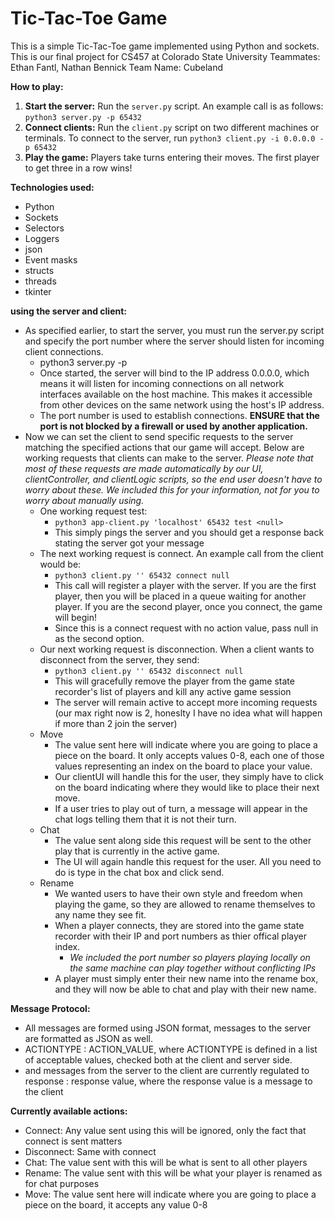 # Tic-Tac-Toe Game

This is a simple Tic-Tac-Toe game implemented using Python and sockets. This is our final project for CS457 at Colorado State University
Teammates: Ethan Fantl, Nathan Bennick
Team Name: Cubeland

**How to play:**
1. **Start the server:** Run the `server.py` script. An example call is as follows: `python3 server.py -p 65432`
2. **Connect clients:** Run the `client.py` script on two different machines or terminals. To connect to the server, run `python3 client.py -i 0.0.0.0 -p 65432`
3. **Play the game:** Players take turns entering their moves. The first player to get three in a row wins!

**Technologies used:**
* Python
* Sockets
* Selectors
* Loggers
* json
* Event masks
* structs
* threads
* tkinter

**using the server and client:**
* As specified earlier, to start the server, you must run the server.py script and specify the port number where the server should listen for incoming client connections.
  * python3 server.py -p <port numbers>
  * Once started, the server will bind to the IP address 0.0.0.0, which means it will listen for incoming connections on all network interfaces available on the host machine. This makes it accessible from other devices on the same network using the host's IP address.
  * The port number is used to establish connections. **ENSURE that the port is not blocked by a firewall or used by another application.** 
* Now we can set the client to send specific requests to the server matching the specified actions that our game will accept. Below are working requests that clients can make to the server. *Please note that most of these requests are made automatically by our UI, clientController, and clientLogic scripts, so the end user doesn't have to worry about these. We included this for your information, not for you to worry about manually using.*
  * One working request test:
    * `python3 app-client.py 'localhost' 65432 test <null>`
    * This simply pings the server and you should get a response back stating the server got your message
  * The next working request is connect. An example call from the client would be:
    * `python3 client.py '' 65432 connect null`
    * This call will register a player with the server. If you are the first player, then you will be placed in a queue waiting for another player. If you are the second player, once you connect, the game will begin!
    * Since this is a connect request with no action value, pass null in as the second option.
  * Our next working request is disconnection. When a client wants to disconnect from the server, they send:
    * `python3 client.py '' 65432 disconnect null`
    * This will gracefully remove the player from the game state recorder's list of players and kill any active game session
    * The server will remain active to accept more incoming requests (our max right now is 2, honeslty I have no idea what will happen if more than 2 join the server)
  * Move
    * The value sent here will indicate where you are going to place a piece on the board. It only accepts values 0-8, each one of those values representing an index on the board to place your value.
    * Our clientUI will handle this for the user, they simply have to click on the board indicating where they would like to place their next move.
    * If a user tries to play out of turn, a message will appear in the chat logs telling them that it is not their turn.
  * Chat
    * The value sent along side this request will be sent to the other play that is currently in the active game.
    * The UI will again handle this request for the user. All you need to do is type in the chat box and click send.
  * Rename
    * We wanted users to have their own style and freedom when playing the game, so they are allowed to rename themselves to any name they see fit.
    * When a player connects, they are stored into the game state recorder with their IP and port numbers as thier offical player index.
      * *We included the port number so players playing locally on the same machine can play together without conflicting IPs*
    * A player must simply enter their new name into the rename box, and they will now be able to chat and play with their new name. 
    
**Message Protocol:**
* All messages are formed using JSON format, messages to the server are formatted as JSON as well.
* ACTIONTYPE : ACTION_VALUE, where ACTIONTYPE is defined in a list of acceptable values, checked both at the client and server side.
* and messages from the server to the client are currently regulated to response : response value, where the response value is a message to the client
  
**Currently available actions:**
* Connect: Any value sent using this will be ignored, only the fact that connect is sent matters
* Disconnect: Same with connect
* Chat: The value sent with this will be what is sent to all other players
* Rename: The value sent with this will be what your player is renamed as for chat purposes
* Move: The value sent here will indicate where you are going to place a piece on the board, it accepts any value 0-8
